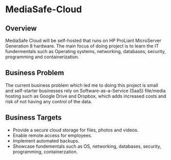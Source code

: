 # MediaSafe-Cloud

## Overview
MediaSafe Cloud will be self-hosted that runs on HP ProLiant MicroServer Generation 8 hardware. The main focus of doing project is to learn the IT fundermentals such as Operating systems, networking, databases, security, programming and containerization.

## Business Problem
The current business problem which led me to doing this project is small and self-starter businesses rely on Software-as-a-Service (SaaS) file/media hosting such as Google Drive and Dropbox, which adds increased costs and risk of not having any control of the data.

## Business Targets

- Provide a secure cloud storage for files, photos and videos.
- Enable remote access for employees.
- Implement automated backups.
- Showcase fundementals such as OS, networking, databases, security, programming, containerzation.
